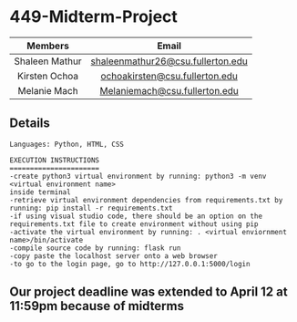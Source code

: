 # 449-Midterm-Project

|     Members      |                 Email                 |
| :--------------: | :-----------------------------------: |
|  Shaleen Mathur  |   shaleenmathur26@csu.fullerton.edu   |
|  Kirsten Ochoa   |   ochoakirsten@csu.fullerton.edu      | 
|  Melanie Mach    |   Melaniemach@csu.fullerton.edu       |

## Details

```
Languages: Python, HTML, CSS

EXECUTION INSTRUCTIONS
======================
-create python3 virtual environment by running: python3 -m venv <virtual environment name>
inside terminal
-retrieve virtual environment dependencies from requirements.txt by running: pip install -r requirements.txt
-if using visual studio code, there should be an option on the requirements.txt file to create environment without using pip 
-activate the virtual environment by running: . <virtual enviornment name>/bin/activate
-compile source code by running: flask run 
-copy paste the localhost server onto a web browser
-to go to the login page, go to http://127.0.0.1:5000/login
```

## Our project deadline was extended to April 12 at 11:59pm because of midterms
